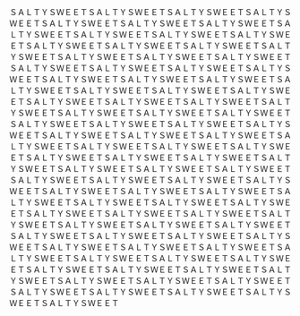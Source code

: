 ＳＡＬＴＹＳＷＥＥＴＳＡＬＴＹＳＷＥＥＴＳＡＬＴＹＳＷＥＥＴＳＡＬＴＹＳＷＥＥＴＳＡＬＴＹＳＷＥＥＴＳＡＬＴＹＳＷＥＥＴＳＡＬＴＹＳＷＥＥＴＳＡＬＴＹＳＷＥＥＴＳＡＬＴＹＳＷＥＥＴＳＡＬＴＹＳＷＥＥＴＳＡＬＴＹＳＷＥＥＴＳＡＬＴＹＳＷＥＥＴＳＡＬＴＹＳＷＥＥＴＳＡＬＴＹＳＷＥＥＴＳＡＬＴＹＳＷＥＥＴＳＡＬＴＹＳＷＥＥＴＳＡＬＴＹＳＷＥＥＴＳＡＬＴＹＳＷＥＥＴＳＡＬＴＹＳＷＥＥＴＳＡＬＴＹＳＷＥＥＴＳＡＬＴＹＳＷＥＥＴＳＡＬＴＹＳＷＥＥＴＳＡＬＴＹＳＷＥＥＴＳＡＬＴＹＳＷＥＥＴＳＡＬＴＹＳＷＥＥＴＳＡＬＴＹＳＷＥＥＴＳＡＬＴＹＳＷＥＥＴＳＡＬＴＹＳＷＥＥＴＳＡＬＴＹＳＷＥＥＴＳＡＬＴＹＳＷＥＥＴＳＡＬＴＹＳＷＥＥＴＳＡＬＴＹＳＷＥＥＴＳＡＬＴＹＳＷＥＥＴＳＡＬＴＹＳＷＥＥＴＳＡＬＴＹＳＷＥＥＴＳＡＬＴＹＳＷＥＥＴＳＡＬＴＹＳＷＥＥＴＳＡＬＴＹＳＷＥＥＴＳＡＬＴＹＳＷＥＥＴＳＡＬＴＹＳＷＥＥＴＳＡＬＴＹＳＷＥＥＴＳＡＬＴＹＳＷＥＥＴＳＡＬＴＹＳＷＥＥＴＳＡＬＴＹＳＷＥＥＴＳＡＬＴＹＳＷＥＥＴＳＡＬＴＹＳＷＥＥＴＳＡＬＴＹＳＷＥＥＴＳＡＬＴＹＳＷＥＥＴＳＡＬＴＹＳＷＥＥＴＳＡＬＴＹＳＷＥＥＴＳＡＬＴＹＳＷＥＥＴＳＡＬＴＹＳＷＥＥＴＳＡＬＴＹＳＷＥＥＴＳＡＬＴＹＳＷＥＥＴＳＡＬＴＹＳＷＥＥＴＳＡＬＴＹＳＷＥＥＴＳＡＬＴＹＳＷＥＥＴＳＡＬＴＹＳＷＥＥＴＳＡＬＴＹＳＷＥＥＴＳＡＬＴＹＳＷＥＥＴＳＡＬＴＹＳＷＥＥＴＳＡＬＴＹＳＷＥＥＴＳＡＬＴＹＳＷＥＥＴＳＡＬＴＹＳＷＥＥＴＳＡＬＴＹＳＷＥＥＴＳＡＬＴＹＳＷＥＥＴＳＡＬＴＹＳＷＥＥＴＳＡＬＴＹＳＷＥＥＴＳＡＬＴＹＳＷＥＥＴＳＡＬＴＹＳＷＥＥＴＳＡＬＴＹＳＷＥＥＴＳＡＬＴＹＳＷＥＥＴＳＡＬＴＹＳＷＥＥＴＳＡＬＴＹＳＷＥＥＴＳＡＬＴＹＳＷＥＥＴＳＡＬＴＹＳＷＥＥＴＳＡＬＴＹＳＷＥＥＴＳＡＬＴＹＳＷＥＥＴＳＡＬＴＹＳＷＥＥＴＳＡＬＴＹＳＷＥＥＴＳＡＬＴＹＳＷＥＥＴＳＡＬＴＹＳＷＥＥＴＳＡＬＴＹＳＷＥＥＴＳＡＬＴＹＳＷＥＥＴＳＡＬＴＹＳＷＥＥＴＳＡＬＴＹＳＷＥＥＴＳＡＬＴＹＳＷＥＥＴＳＡＬＴＹＳＷＥＥＴＳＡＬＴＹＳＷＥＥＴＳＡＬＴＹＳＷＥＥＴＳＡＬＴＹＳＷＥＥＴＳＡＬＴＹＳＷＥＥＴＳＡＬＴＹＳＷＥＥＴＳＡＬＴＹＳＷＥＥＴＳＡＬＴＹＳＷＥＥＴ

<!--
**salty-sweet/salty-sweet** is a ✨ _special_ ✨ repository because its `README.md` (this file) appears on your GitHub profile.

Here are some ideas to get you started:

- 🔭 I’m currently working on ...
- 🌱 I’m currently learning ...
- 👯 I’m looking to collaborate on ...
- 🤔 I’m looking for help with ...
- 💬 Ask me about ...
- 📫 How to reach me: ...
- 😄 Pronouns: ...
- ⚡ Fun fact: ...
-->
